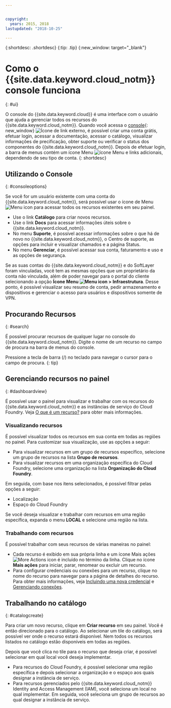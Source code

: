 ```yaml
---


copyright:
  years: 2015, 2018
lastupdated: "2018-10-25"

---
```


{:shortdesc: .shortdesc}
{:tip: .tip}
{:new_window: target="_blank"}

# Como o {{site.data.keyword.cloud_notm}} console funciona
{: #ui}

O console do {{site.data.keyword.cloud}} é uma interface com o usuário que ajuda a gerenciar todos os recursos do {{site.data.keyword.cloud_notm}}. Quando você acessa o [console](https://console.bluemix.net){: new_window} ![Ícone de link externo](../icons/launch-glyph.svg "Ícone de link externo"), é possível criar uma conta grátis, efetuar login, acessar a documentação, acessar o catálogo, visualizar informações de precificação, obter suporte ou verificar o status dos componentes do {{site.data.keyword.cloud_notm}}. Depois de efetuar login, a barra de menus contém um ícone Menu ![ícone Menu](../icons/icon_hamburger.svg) e links adicionais, dependendo de seu tipo de conta.
{: shortdesc}

## Utilizando o Console
{: #consoleoptions}

Se você for um usuário existente com uma conta do {{site.data.keyword.cloud_notm}}, será possível usar o ícone de Menu ![Menu icon](../icons/icon_hamburger.svg) para acessar todos os recursos existentes em seu painel.
  * Use o link **Catálogo** para criar novos recursos.
  * Use o link **Docs** para acessar informações úteis sobre o {{site.data.keyword.cloud_notm}}.
  * No menu **Suporte**, é possível acessar informações sobre o que há de novo no {{site.data.keyword.cloud_notm}}, o Centro de suporte, as opções para incluir e visualizar chamados e a página Status.
  * No menu **Gerenciar**, é possível acessar sua conta, faturamento e uso e as opções de segurança.

Se as suas contas do {{site.data.keyword.cloud_notm}} e do SoftLayer foram vinculadas, você tem as mesmas opções que um proprietário da conta não vinculada, além de poder navegar para o portal do cliente selecionando a opção **Ícone Menu ![Menu icon](../icons/icon_hamburger.svg) > Infraestrutura**. Desse ponto, é possível visualizar seu resumo de conta, pedir armazenamento e dispositivos e gerenciar o acesso para usuários e dispositivos somente de VPN.

## Procurando Recursos
{: #search}

É possível procurar recursos de qualquer lugar no console do {{site.data.keyword.cloud_notm}}. Digite o nome de um recurso no campo de procura na barra de menus do console.

Pressione a tecla de barra (/) no teclado para navegar o cursor para o campo de procura.
{: tip}

## Gerenciando recursos no painel
{: #dashboardview}

É possível usar o painel para visualizar e trabalhar com os recursos do {{site.data.keyword.cloud_notm}} e as
instâncias de serviço do Cloud Foundry. Veja [O que é um recurso?](/docs/resources/acct_resources.html#resource) para obter mais informações.

### Visualizando recursos

É possível visualizar todos os recursos em sua conta em todas as regiões no painel. Para customizar sua visualização, use as opções a seguir:

  * Para visualizar recursos em um grupo de recursos específico, selecione um grupo de recursos na lista **Grupo de recursos**.
  * Para visualizar recursos em uma organização específica do Cloud Foundry, selecione uma organização na lista **Organização do Cloud Foundry**.

Em seguida, com base nos itens selecionados, é possível filtrar pelas opções a seguir:

  * Localização
  * Espaço do Cloud Foundry
  
Se você deseja visualizar e trabalhar com recursos em uma região específica, expanda o menu **LOCAL** e selecione uma região na lista.

### Trabalhando com recursos

É possível trabalhar com seus recursos de várias maneiras no painel:

  * Cada recurso é exibido em sua própria linha e um ícone Mais ações ![More Actions icon](../icons/overflow-menu.svg) é incluído no término da linha. Clique no ícone **Mais ações** para iniciar, parar, renomear ou excluir um recurso.
  * Para configurar credenciais ou conexões para um recurso, clique no nome do recurso para navegar para a página de detalhes do recurso. Para obter mais informações, veja [Incluindo uma nova credencial](/docs/resources/service_credentials.html) e [Gerenciando conexões](/docs/resources/connecting_apps.html#connect_app).

## Trabalhando no catálogo
{: #catalogcreate}

Para criar um novo recurso, clique em **Criar recurso** em seu painel. Você é então direcionado para o catálogo. Ao selecionar um tile do catálogo, será possível ver onde o recurso estará disponível. Nem todos os recursos listados no catálogo estão disponíveis em todas as regiões.

Depois que você clica no tile para o recurso que deseja criar, é possível selecionar em qual local você deseja implementar.

  * Para recursos do Cloud Foundry, é possível selecionar uma região específica e depois selecionar a organização e o espaço aos quais designar a instância de serviço.
  * Para recursos gerenciados pelo {{site.data.keyword.cloud_notm}} Identity and Access Management (IAM), você seleciona um local no qual implementar. Em seguida, você seleciona um grupo de recursos ao qual designar a instância de serviço.

